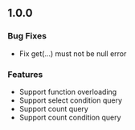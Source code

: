 ## 1.0.0

### Bug Fixes

 * Fix get(...) must not be null error

### Features

 * Support function overloading
 * Support select condition query
 * Support count query
 * Support count condition query
